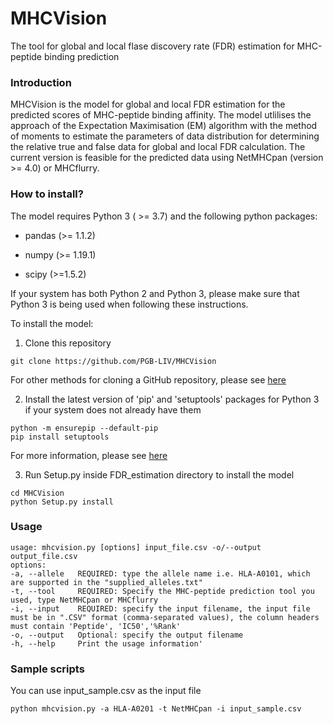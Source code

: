 # MHCVision
The tool for global and local flase discovery rate (FDR) estimation for MHC-peptide binding prediction
### **Introduction**
MHCVision is the model for global and local FDR estimation for the predicted scores of MHC-peptide binding affinity. The model utlilises the approach of the Expectation Maximisation (EM) algorithm with the method of moments to estimate the parameters of data distribution for determining the relative true and false data for global and local FDR calculation. The current version is feasible for the predicted data using NetMHCpan (version >= 4.0) or MHCflurry. 

### **How to install?**
The model requires Python 3 ( >= 3.7) and the following python packages:

- pandas (>= 1.1.2)

- numpy (>= 1.19.1)

- scipy (>=1.5.2)

If your system has both Python 2 and Python 3, please make sure that Python 3 is being used when following these instructions.

To install the model:

1. Clone this repository
```
git clone https://github.com/PGB-LIV/MHCVision
```
For other methods for cloning a GitHub repository, please see  [here](https://help.github.com/articles/cloning-a-repository/)

2. Install the latest version of 'pip' and 'setuptools' packages for Python 3 if your system does not already have them
```
python -m ensurepip --default-pip
pip install setuptools
```
For more information, please see [here](https://packaging.python.org/tutorials/installing-packages/#install-pip-setuptools-and-wheel)

3.  Run Setup.py inside FDR_estimation directory to install the model
```
cd MHCVision
python Setup.py install
```

### **Usage**
```
usage: mhcvision.py [options] input_file.csv -o/--output output_file.csv
options:
-a, --allele   REQUIRED: type the allele name i.e. HLA-A0101, which are supported in the "supplied_alleles.txt"
-t, --tool     REQUIRED: Specify the MHC-peptide prediction tool you used, type NetMHCpan or MHCflurry
-i, --input    REQUIRED: specify the input filename, the input file must be in ".CSV" format (comma-separated values), the column headers must contain 'Peptide', 'IC50','%Rank'
-o, --output   Optional: specify the output filename 
-h, --help     Print the usage information'
```

### **Sample scripts**
You can use input_sample.csv as the input file
```
python mhcvision.py -a HLA-A0201 -t NetMHCpan -i input_sample.csv
```
